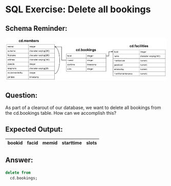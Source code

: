 # SQL Exercise: Delete all bookings

## Schema Reminder:

![Schema Diagram](../__resources/image.png)

## Question:

As part of a clearout of our database, we want to delete all bookings from the cd.bookings table. How can we accomplish this?


## Expected Output:

| bookid | facid | memid | starttime | slots |
| ------ | ----- | ----- | --------- | ----- |

## Answer:

```sql
delete from
  cd.bookings;
```
